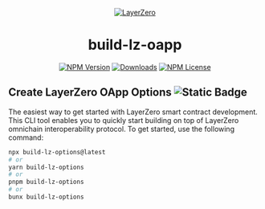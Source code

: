 <p align="center">
  <a href="https://layerzero.network">
    <img alt="LayerZero" style="max-width: 500px" src="https://d3a2dpnnrypp5h.cloudfront.net/bridge-app/lz.png"/>
  </a>
</p>

<h1 align="center">build-lz-oapp</h1>

<!-- The badges section -->
<p align="center">
  <!-- Shields.io NPM published package version -->
  <a href="https://www.npmjs.com/package/build-lz-oapp"><img alt="NPM Version" src="https://img.shields.io/npm/v/build-lz-oapp"/></a>
  <!-- Shields.io NPM downloads -->
  <a href="https://www.npmjs.com/package/build-lz-oapp"><img alt="Downloads" src="https://img.shields.io/npm/dm/build-lz-oapp"/></a>
  <!-- Shields.io license badge -->
  <a href="https://www.npmjs.com/package/build-lz-oapp"><img alt="NPM License" src="https://img.shields.io/npm/l/build-lz-oapp"/></a>
</p>

## Create LayerZero OApp Options <img alt="Static Badge" src="https://img.shields.io/badge/status-work_in_progress-yellow">

The easiest way to get started with LayerZero smart contract development. This CLI tool enables you to quickly start building on top of LayerZero omnichain interoperability protocol. To get started, use the following command:

```bash
npx build-lz-options@latest
# or
yarn build-lz-options
# or
pnpm build-lz-options
# or
bunx build-lz-options
```
